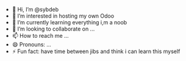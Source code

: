 - 👋 Hi, I’m @sybdeb
- 👀 I’m interested in hosting my own Odoo
- 🌱 I’m currently learning everything i,m a noob
- 💞️ I’m looking to collaborate on ...
- 📫 How to reach me ...
- 😄 Pronouns: ...
- ⚡ Fun fact: have time between jibs and think i can learn this myself

<!---
sybdeb/sybdeb is a ✨ special ✨ repository because its `README.md` (this file) appears on your GitHub profile.
You can click the Preview link to take a look at your changes.
--->
